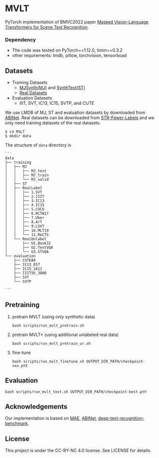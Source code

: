 # MVLT
PyTorch implementation of BMVC2022 paper [Masked Vision-Language Transformers for Scene Text Recognition](https://arxiv.org/abs/2211.04785).  

### Dependency

- The code was tested on PyTorch\==1.12.0, timm\==0.3.2
- other requirements: lmdb, pillow, torchvision, tensorboad
## Datasets
- Training Datasets
  - [MJSynth(MJ)](http://www.robots.ox.ac.uk/~vgg/data/text/) and [SynthText(ST)](http://www.robots.ox.ac.uk/~vgg/data/scenetext/)
  - [Real Datasets](https://github.com/ku21fan/STR-Fewer-Labels/)
- Evaluation Datasets
  - IIIT, SVT, IC13, IC15, SVTP, and CUTE 
 
 We use LMDB of MJ, ST and evaluation datasets by downloaded from [ABINet](https://github.com/FangShancheng/ABINet). Real datasets can be downloaded from [STR-Fewer-Labels](https://github.com/ku21fan/STR-Fewer-Labels/) and we only need training datasets of the real datasets.  
 ```
 $ cd MVLT
 $ mkdir data
 ```
 
The structure of `data` directory is  

    ```
    data  
    ├── training  
    │   ├── MJ  
    │   │   ├── MJ_test  
    │   │   ├── MJ_train  
    │   │   └── MJ_valid  
    │   ├── ST  
    │   ├── RealLabel
    │   │   ├── 1.SVT  
    │   │   ├── 2.IIIT  
    │   │   ├── 3.IC13
    │   │   ├── 4.IC15
    │   │   ├── 5.COCO
    │   │   ├── 6.RCTW17
    │   │   ├── 7.Uber
    │   │   ├── 8.ArT
    │   │   ├── 9.LSVT
    │   │   ├── 10.MLT19
    │   │   └── 11.ReCTS
    │   └── RealUnlabel
    │       ├── U1.Book32
    │       ├── U2.TextVQA
    │       └── U3.STVQA
    └── evaluation  
        ├── CUTE80  
        ├── IC13_857  
        ├── IC15_1811  
        ├── IIIT5k_3000  
        ├── SVT  
        └── SVTP  
  
    ```   

## Pretraining
1. pretrain MVLT  (using only synthetic data)
    ```
    bash scripts/run_mvlt_pretrain.sh
    ```
2. pretrain MVLT* (using additional unlabeled real data)
    ```
    bash scripts/run_mvlt_pretrain_ur.sh
    ```
3. fine-tune
    ```
    bash scripts/run_mvlt_finetune.sh OUTPUT_DIR_PATH/checkpoint-xxx.pth
    ```
## Evaluation  
  
```
bash scripts/run_mvlt_test.sh OUTPUT_DIR_PATH/checkpoint-best.pth
```



## Acknowledgements
Our implementation is based on [MAE](https://github.com/facebookresearch/mae), [ABINet](https://github.com/FangShancheng/ABINet), 
[deep-text-recognition-benchmark](https://github.com/clovaai/deep-text-recognition-benchmark).


## License
This project is under the CC-BY-NC 4.0 license. See LICENSE for details.


  
